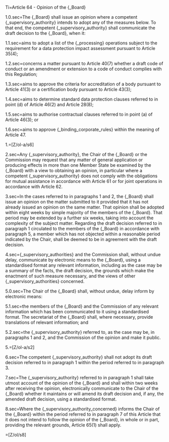 Ti=Article 64 - Opinion of the {_Board}

1.0.sec=The {_Board} shall issue an opinion where a competent {_supervisory_authority} intends to adopt any of the measures below. To that end, the competent {_supervisory_authority} shall communicate the draft decision to the {_Board}, when it:

1.1.sec=aims to adopt a list of the {_processing} operations subject to the requirement for a data protection impact assessment pursuant to Article 35(4);

1.2.sec=concerns a matter pursuant to Article 40(7) whether a draft code of conduct or an amendment or extension to a code of conduct complies with this Regulation;

1.3.sec=aims to approve the criteria for accreditation of a body pursuant to Article 41(3) or a certification body pursuant to Article 43(3);

1.4.sec=aims to determine standard data protection clauses referred to in point (d) of Article 46(2) and Article 28(8);

1.5.sec=aims to authorise contractual clauses referred to in point (a) of Article 46(3); or

1.6.sec=aims to approve {_binding_corporate_rules} within the meaning of Article 47.

1.=[Z/ol-a/s6]

2.sec=Any {_supervisory_authority}, the Chair of the {_Board} or the Commission may request that any matter of general application or producing effects in more than one Member State be examined by the {_Board} with a view to obtaining an opinion, in particular where a competent {_supervisory_authority} does not comply with the obligations for mutual assistance in accordance with Article 61 or for joint operations in accordance with Article 62.

3.sec=In the cases referred to in paragraphs 1 and 2, the {_Board} shall issue an opinion on the matter submitted to it provided that it has not already issued an opinion on the same matter. That opinion shall be adopted within eight weeks by simple majority of the members of the {_Board}. That period may be extended by a further six weeks, taking into account the complexity of the subject matter. Regarding the draft decision referred to in paragraph 1 circulated to the members of the {_Board} in accordance with paragraph 5, a member which has not objected within a reasonable period indicated by the Chair, shall be deemed to be in agreement with the draft decision.

4.sec={_supervisory_authorities} and the Commission shall, without undue delay, communicate by electronic means to the {_Board}, using a standardised format any relevant information, including as the case may be a summary of the facts, the draft decision, the grounds which make the enactment of such measure necessary, and the views of other {_supervisory_authorities} concerned.

5.0.sec=The Chair of the {_Board} shall, without undue, delay inform by electronic means:

5.1.sec=the members of the {_Board} and the Commission of any relevant information which has been communicated to it using a standardised format. The secretariat of the {_Board} shall, where necessary, provide translations of relevant information; and

5.2.sec=the {_supervisory_authority} referred to, as the case may be, in paragraphs 1 and 2, and the Commission of the opinion and make it public.

5.=[Z/ol-a/s2]

6.sec=The competent {_supervisory_authority} shall not adopt its draft decision referred to in paragraph 1 within the period referred to in paragraph 3.

7.sec=The {_supervisory_authority} referred to in paragraph 1 shall take utmost account of the opinion of the {_Board} and shall within two weeks after receiving the opinion, electronically communicate to the Chair of the {_Board} whether it maintains or will amend its draft decision and, if any, the amended draft decision, using a standardised format.

8.sec=Where the {_supervisory_authority_concerned} informs the Chair of the {_Board} within the period referred to in paragraph 7 of this Article that it does not intend to follow the opinion of the {_Board}, in whole or in part, providing the relevant grounds, Article 65(1) shall apply.

=[Z/ol/s8]
